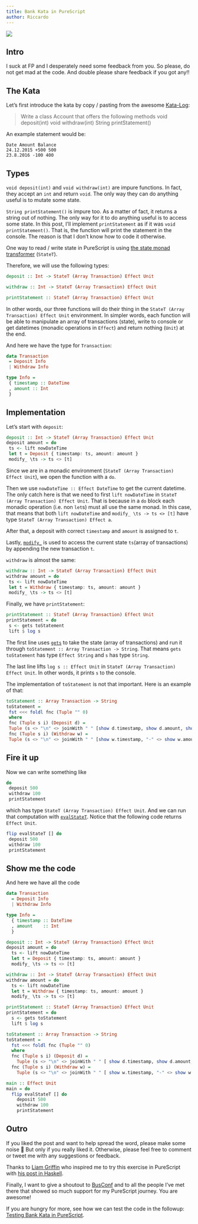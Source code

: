 ```yaml
---
title: Bank Kata in PureScript
author: Riccardo
---
```


![](https://cdn-images-1.medium.com/max/1024/1*wy9M28S1h8KHOav3b2DBBw.jpeg)

## Intro

I suck at FP and I desperately need some feedback from you. So please, do not get mad at the code. And double please share feedback if you got any!!

## The Kata

Let’s first introduce the kata by copy / pasting from the awesome [Kata-Log](http://kata-log.rocks/banking-kata):

> Write a class Account that offers the following methods void deposit(int) void withdraw(int) String printStatement()

An example statement would be:

```
Date Amount Balance
24.12.2015 +500 500
23.8.2016 -100 400
```

## Types

`void deposit(int)` and `void withdraw(int)` are impure functions. In fact, they accept an `int` and return `void`. The only way they can do anything useful is to mutate some state.

`String printStatement()` is impure too. As a matter of fact, it returns a string out of nothing. The only way for it to do anything useful is to access some state. In this post, I’ll implement `printStatement` as if it was `void printStatement()`. That is, the function will print the statement in the console. The reason is that I don’t know how to code it otherwise.

One way to read / write state in PureScript is using [the state monad transformer](https://pursuit.purescript.org/packages/purescript-transformers/4.2.0/docs/Control.Monad.State.Trans#t:StateT) (`StateT`).

Therefore, we will use the following types:

```haskell
deposit :: Int -> StateT (Array Transaction) Effect Unit

withdraw :: Int -> StateT (Array Transaction) Effect Unit

printStatement :: StateT (Array Transaction) Effect Unit
```

In other words, our three functions will do their thing in the `StateT (Array Transaction) Effect Unit` environment. In simpler words, each function will be able to manipulate an array of transactions (state), write to console or get datetimes (monadic operations in `Effect`) and return nothing (`Unit`) at the end.

And here we have the type for `Transaction`:

```haskell
data Transaction
 = Deposit Info
 | Withdraw Info

type Info =
 { timestamp :: DateTime
 , amount :: Int
 }
```

## Implementation

Let’s start with `deposit`:

```haskell
deposit :: Int -> StateT (Array Transaction) Effect Unit
deposit amount = do
 ts <- lift nowDateTime
 let t = Deposit { timestamp: ts, amount: amount }
 modify_ \ts -> ts <> [t]
```

Since we are in a monadic environment (`StateT (Array Transaction) Effect Unit`), we open the function with a `do`.

Then we use `nowDateTime :: Effect DateTime` to get the current datetime. The only catch here is that we need to first `lift nowDateTime` in `StateT (Array Transaction) Effect Unit`. That is because in a `do` block each monadic operation (i.e. non `let`s) must all use the same monad. In this case, that means that both `lift nowDateTime` and `modify_ \ts -> ts <> [t]` have type `StateT (Array Transaction) Effect a`.

After that, a deposit with correct `timestamp` and `amount` is assigned to `t`.

Lastly, [`modify_`](https://pursuit.purescript.org/packages/purescript-transformers/4.2.0/docs/Control.Monad.State#v:modify_) is used to access the current state `ts`(array of transactions) by appending the new transaction `t`.

`withdraw` is almost the same:

```haskell
withdraw :: Int -> StateT (Array Transaction) Effect Unit
withdraw amount = do
 ts <- lift nowDateTime
 let t = Withdraw { timestamp: ts, amount: amount }
 modify_ \ts -> ts <> [t]
```

Finally, we have `printStatement`:

```haskell
printStatement :: StateT (Array Transaction) Effect Unit
printStatement = do
 s <- gets toStatement
 lift $ log s
```

The first line uses [`gets`](https://pursuit.purescript.org/packages/purescript-transformers/4.2.0/docs/Control.Monad.State#v:gets) to take the state (array of transactions) and run it through `toStatement :: Array Transaction -> String`. That means `gets toStatement` has type `Effect String` and `s` has type `String`.

The last line lifts `log s :: Effect Unit` in `StateT (Array Transaction) Effect Unit`. In other words, it prints `s` to the console.

The implementation of `toStatement` is not that important. Here is an example of that:

```haskell
toStatement :: Array Transaction -> String
toStatement =
 fst <<< foldl fnc (Tuple "" 0)
 where
 fnc (Tuple s i) (Deposit d) =
 Tuple (s <> "\n" <> joinWith " " [show d.timestamp, show d.amount, show $ i + d.amount]) (i + d.amount)
 fnc (Tuple s i) (Withdraw w) =
 Tuple (s <> "\n" <> joinWith " " [show w.timestamp, "-" <> show w.amount, show $ i - w.amount]) (i - w.amount)
```

## Fire it up

Now we can write something like

```haskell
do
 deposit 500
 withdraw 100
 printStatement
```

which has type `StateT (Array Transaction) Effect Unit`. And we can run that computation with [`evalStateT`](https://pursuit.purescript.org/packages/purescript-transformers/4.2.0/docs/Control.Monad.State.Trans#v:evalStateT). Notice that the following code returns `Effect Unit`.

```haskell
flip evalStateT [] do
 deposit 500
 withdraw 100
 printStatement
```

## Show me the code

And here we have all the code

```haskell
data Transaction
  = Deposit Info
  | Withdraw Info

type Info =
  { timestamp :: DateTime
  , amount    :: Int
  }

deposit :: Int -> StateT (Array Transaction) Effect Unit
deposit amount = do
  ts <- lift nowDateTime
  let t = Deposit { timestamp: ts, amount: amount }
  modify_ \ts -> ts <> [t]

withdraw :: Int -> StateT (Array Transaction) Effect Unit
withdraw amount = do
  ts <- lift nowDateTime
  let t = Withdraw { timestamp: ts, amount: amount }
  modify_ \ts -> ts <> [t]

printStatement :: StateT (Array Transaction) Effect Unit
printStatement = do
  s <- gets toStatement
  lift $ log s

toStatement :: Array Transaction -> String
toStatement =
  fst <<< foldl fnc (Tuple "" 0)
  where
  fnc (Tuple s i) (Deposit d) =
    Tuple (s <> "\n" <> joinWith " " [ show d.timestamp, show d.amount, show $ i + d.amount]) (i + d.amount)
  fnc (Tuple s i) (Withdraw w) =
    Tuple (s <> "\n" <> joinWith " " [ show w.timestamp, "-" <> show w.amount, show $ i - w.amount]) (i - w.amount)

main :: Effect Unit
main = do
  flip evalStateT [] do
    deposit 500
    withdraw 100
    printStatement
```

## Outro

If you liked the post and want to help spread the word, please make some noise 🤘 But only if you really liked it. Otherwise, please feel free to comment or tweet me with any suggestions or feedback.

Thanks to [Liam Griffin](https://medium.com/u/98e431287677) who inspired me to try this exercise in PureScript with [his post in Haskell](https://medium.com/@Gryff/bank-kata-in-haskell-dealing-with-state-3364c13b994f).

Finally, I want to give a shoutout to [BusConf](https://www.bus-conf.org/) and to all the people I’ve met there that showed so much support for my PureScript journey. You are awesome!

If you are hungry for more, see how we can test the code in the followup: [Testing Bank Kata in PureScript](./2019-03-18-testing-bank-kata-in-purescript.html).
